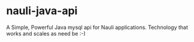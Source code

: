 # nauli-java-api
A Simple, Powerful Java mysql api for Nauli applications. Technology that works and scales as need be :-)
